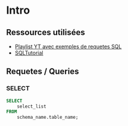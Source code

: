 # Intro

## Ressources utilisées

- [Playlist YT avec exemples de requetes SQL](https://www.youtube.com/watch?v=8vTCyhDyRjg&list=PL82C6-O4XrHfZoh2ZH7-HCPyh9oHeYPnz)
- [SQLTutorial](https://www.sqlservertutorial.net/)

## Requetes / Queries

### SELECT

``` sql
SELECT
    select_list
FROM
    schema_name.table_name;
```